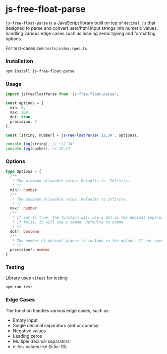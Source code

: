 # js-free-float-parse

`js-free-float-parse` is a JavaScript library built on top of `decimal.js`
that designed to parse and convert user/html input strings into numeric values,
handling various edge cases such as leading zeros typing and formatting options.

For test-cases see `tests/index.spec.ts`

### Installation

```bash
npm install js-free-float-parse
```

### Usage

```typescript
import jsFreeFloatParse from 'js-free-float-parse';

const options = {
  min: 0,
  max: 100,
  dot: true,
  precision: 2
};

const [string, number] = jsFreeFloatParse('12,34', options);

console.log(string); // "12.34"
console.log(number); // 12.34
```

### Options

```typescript
type Options = {
  /**
   * The minimum allowable value. Defaults to -Infinity.
   * */
  min?: number
  /**
   * The maximum allowable value. Defaults to Infinity.
   * */
  max?: number
  /**
   * If set to true, the function will use a dot as the decimal separator.
   * If false, it will use a comma. Defaults to comma.
   * */
  dot?: boolean
  /**
   * The number of decimal places to include in the output. If not specified, the original precision is preserved.
   * */
  precision?: number
}
```

### Testing

Library uses `vitest` for testing

```bash
npm run test
```

### Edge Cases

The function handles various edge cases, such as:

- Empty input
- Single decimal separators (dot or comma)
- Negative values
- Leading zeros
- Multiple decimal separators
- e-/e+ values like *(5.5e-10)*
